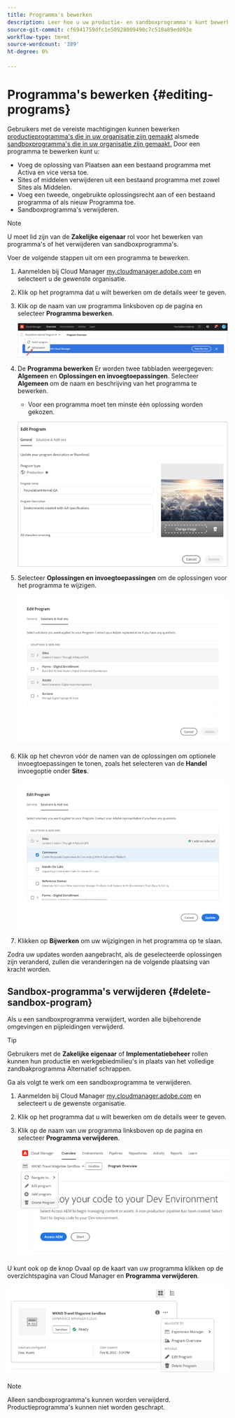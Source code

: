 ```yaml
---
title: Programma's bewerken
description: Leer hoe u uw productie- en sandboxprogramma's kunt bewerken om de opties aan te passen nadat u deze hebt gemaakt.
source-git-commit: cf6941759dfc1e50928009490c7c518a89ed093e
workflow-type: tm+mt
source-wordcount: '389'
ht-degree: 0%

---
```



# Programma&#39;s bewerken {#editing-programs}

Gebruikers met de vereiste machtigingen kunnen bewerken [productieprogramma&#39;s die in uw organisatie zijn gemaakt](creating-production-programs.md) alsmede [sandboxprogramma&#39;s die in uw organisatie zijn gemaakt.](creating-sandbox-programs.md) Door een programma te bewerken kunt u:

* Voeg de oplossing van Plaatsen aan een bestaand programma met Activa en vice versa toe.
* Sites of middelen verwijderen uit een bestaand programma met zowel Sites als Middelen.
* Voeg een tweede, ongebruikte oplossingsrecht aan of een bestaand programma of als nieuw Programma toe.
* Sandboxprogramma&#39;s verwijderen.

>[!NOTE]
>
>U moet lid zijn van de **Zakelijke eigenaar** rol voor het bewerken van programma&#39;s of het verwijderen van sandboxprogramma&#39;s.

Voer de volgende stappen uit om een programma te bewerken.

1. Aanmelden bij Cloud Manager [my.cloudmanager.adobe.com](https://my.cloudmanager.adobe.com/) en selecteert u de gewenste organisatie.

1. Klik op het programma dat u wilt bewerken om de details weer te geven.

1. Klik op de naam van uw programma linksboven op de pagina en selecteer **Programma bewerken**.

   ![Programma bewerken, optie](assets/edit-program-overview.png)

1. De **Programma bewerken** Er worden twee tabbladen weergegeven: **Algemeen** en **Oplossingen en invoegtoepassingen**. Selecteer **Algemeen** om de naam en beschrijving van het programma te bewerken.

   * Voor een programma moet ten minste één oplossing worden gekozen.

   ![Tabblad Algemeen](assets/edit-program-prod1.png)

1. Selecteer **Oplossingen en invoegtoepassingen** om de oplossingen voor het programma te wijzigen.

   ![Oplossingen selecteren](assets/edit-prg.png)

1. Klik op het chevron vóór de namen van de oplossingen om optionele invoegtoepassingen te tonen, zoals het selecteren van de **Handel** invoegoptie onder **Sites**.

   ![Invoegtoepassingen bewerken](assets/edit-program-add-on.png)

1. Klikken op **Bijwerken** om uw wijzigingen in het programma op te slaan.

Zodra uw updates worden aangebracht, als de geselecteerde oplossingen zijn veranderd, zullen die veranderingen na de volgende plaatsing van kracht worden.

## Sandbox-programma&#39;s verwijderen {#delete-sandbox-program}

Als u een sandboxprogramma verwijdert, worden alle bijbehorende omgevingen en pijpleidingen verwijderd.

>[!TIP]
>
>Gebruikers met de **Zakelijke eigenaar** of **Implementatiebeheer** rollen kunnen hun productie en werkgebiedmilieu&#39;s in plaats van het volledige zandbakprogramma Alternatief schrappen.

Ga als volgt te werk om een sandboxprogramma te verwijderen.

1. Aanmelden bij Cloud Manager [my.cloudmanager.adobe.com](https://my.cloudmanager.adobe.com/) en selecteert u de gewenste organisatie.

1. Klik op het programma dat u wilt bewerken om de details weer te geven.

1. Klik op de naam van uw programma linksboven op de pagina en selecteer **Programma verwijderen**.

   ![Programma verwijderen, optie](assets/delete-sandbox1.png)

U kunt ook op de knop Ovaal op de kaart van uw programma klikken op de overzichtspagina van Cloud Manager en **Programma verwijderen**.

![Sandbox verwijderen van programmakaart](assets/delete-sandbox2.png)

>[!NOTE]
>
>Alleen sandboxprogramma&#39;s kunnen worden verwijderd. Productieprogramma&#39;s kunnen niet worden geschrapt.